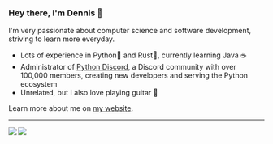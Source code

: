 ### Hey there, I'm Dennis 👋
I'm very passionate about computer science and software development, striving to learn more everyday. 
- Lots of experience in Python🐍 and Rust🦀, currently learning Java ☕
- Administrator of [Python Discord](https://git.pydis.com/), a Discord community with over 100,000 members, creating new developers and serving the Python ecosystem
- Unrelated, but I also love playing guitar 🎸

Learn more about me on [my website](https://dennispham.me/).

<hr>

<img align="left" src="https://github-readme-stats.vercel.app/api?username=Den4200&count_private=true&show_icons=true&hide_border=true&theme=react"/>
<img align="left" src="https://github-readme-stats.vercel.app/api/top-langs/?username=Den4200&layout=compact&card_width=250&hide_border=true&theme=react"/>
